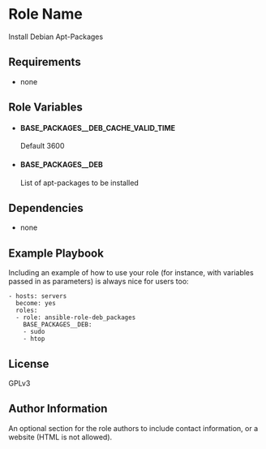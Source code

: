 Role Name
=========

Install Debian Apt-Packages

Requirements
------------

- none

Role Variables
--------------

- #### BASE_PACKAGES__DEB_CACHE_VALID_TIME
  Default 3600
- #### BASE_PACKAGES__DEB
  List of apt-packages to be installed


Dependencies
------------

- none

Example Playbook
----------------

Including an example of how to use your role (for instance, with variables passed in as parameters) is always nice for users too:

    - hosts: servers
      become: yes
      roles:
      - role: ansible-role-deb_packages
        BASE_PACKAGES__DEB:
        - sudo
        - htop

License
-------

GPLv3

Author Information
------------------

An optional section for the role authors to include contact information, or a website (HTML is not allowed).

